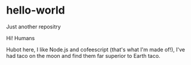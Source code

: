 # hello-world
Just another repositry

Hi! Humans

Hubot here, I like Node.js and cofeescript (that's what I'm made of!),
I've had taco on the moon and find them far superior to Earth taco.
